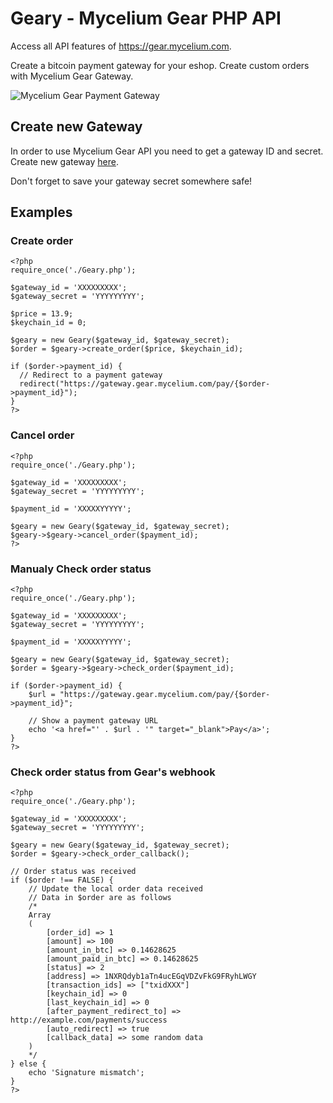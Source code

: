 # Geary - Mycelium Gear PHP API
Access all API features of https://gear.mycelium.com. 

Create a bitcoin payment gateway for your eshop. Create custom orders with Mycelium Gear Gateway.

![Mycelium Gear Payment Gateway](http://i.imgur.com/a79MjSo.png)

## Create new Gateway 
In order to use Mycelium Gear API you need to get a gateway ID and secret. Create new gateway [here](https://admin.gear.mycelium.com/gateways/new). 

Don't forget to save your gateway secret somewhere safe!

## Examples

### Create order
````
<?php
require_once('./Geary.php');

$gateway_id = 'XXXXXXXXX';
$gateway_secret = 'YYYYYYYYY';

$price = 13.9;
$keychain_id = 0;

$geary = new Geary($gateway_id, $gateway_secret);
$order = $geary->create_order($price, $keychain_id);

if ($order->payment_id) {
  // Redirect to a payment gateway
  redirect("https://gateway.gear.mycelium.com/pay/{$order->payment_id}");
}
?>
````

### Cancel order
````
<?php
require_once('./Geary.php');

$gateway_id = 'XXXXXXXXX';
$gateway_secret = 'YYYYYYYYY';

$payment_id = 'XXXXXYYYYY';

$geary = new Geary($gateway_id, $gateway_secret);
$geary->$geary->cancel_order($payment_id);
?>
````

### Manualy Check order status
````
<?php
require_once('./Geary.php');

$gateway_id = 'XXXXXXXXX';
$gateway_secret = 'YYYYYYYYY';

$payment_id = 'XXXXXYYYYY';

$geary = new Geary($gateway_id, $gateway_secret);
$order = $geary->$geary->check_order($payment_id);

if ($order->payment_id) {
    $url = "https://gateway.gear.mycelium.com/pay/{$order->payment_id}";
    
    // Show a payment gateway URL
    echo '<a href="' . $url . '" target="_blank">Pay</a>';
}
?>
````

### Check order status from Gear's webhook
````
<?php
require_once('./Geary.php');

$gateway_id = 'XXXXXXXXX';
$gateway_secret = 'YYYYYYYYY';

$geary = new Geary($gateway_id, $gateway_secret);
$order = $geary->check_order_callback();

// Order status was received
if ($order !== FALSE) {
    // Update the local order data received
    // Data in $order are as follows
    /*
    Array
    (
        [order_id] => 1
        [amount] => 100
        [amount_in_btc] => 0.14628625
        [amount_paid_in_btc] => 0.14628625
        [status] => 2
        [address] => 1NXRQdyb1aTn4ucEGqVDZvFkG9FRyhLWGY
        [transaction_ids] => ["txidXXX"]
        [keychain_id] => 0
        [last_keychain_id] => 0
        [after_payment_redirect_to] => http://example.com/payments/success
        [auto_redirect] => true
        [callback_data] => some random data
    )
    */
} else {
    echo 'Signature mismatch';
}
?>
````

